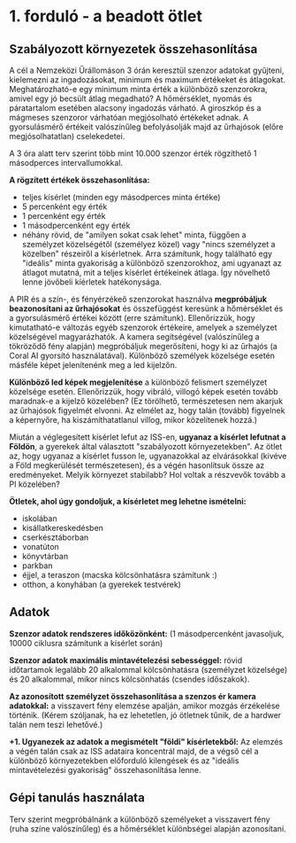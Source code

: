 # 1. forduló - a beadott ötlet

## Szabályozott környezetek összehasonlítása

A cél a Nemzeközi Űrállomáson 3 órán keresztül szenzor adatokat gyűjteni, kielemezni az ingadozásokat, minimum és maximum értékeket és átlagokat. Meghatározható-e egy minimum minta érték a különböző szenzorokra, amivel egy jó becsült átlag megadható? A hőmérséklet, nyomás és páratartalom esetében alacsony ingadozás várható. A giroszkóp és a mágmeses szenzoror várhatóan megjósolható értékeket adnak. A gyorsulásmérő értékeit valószínűleg befolyásolják majd az űrhajósok (előre megjósolhatatlan) cselekedetei.

A 3 óra alatt terv szerint több mint 10.000 szenzor érték rögzíthető 1 másodperces intervallumokkal.

**A rögzített értékek összehasonlítása:**

* teljes kísérlet (minden egy másodperces minta értéke)
* 5 percenként egy érték
* 1 percenként egy érték
* 1 másodpercenként egy érték
* néhány rövid, de "amilyen sokat csak lehet" minta, függően a személyzet közelségétől (személyez közel) vagy "nincs személyzet a közelben" részeiről a kísérletnek. Arra számítunk, hogy található egy "ideális" minta gyakoriság a különböző szenzorokhoz, ami ugyanazt az átlagot mutatná, mit a teljes kísérlet értékeinek átlaga. Így növelhető lenne jövőbeli kíérletek hatékonysága.

A PIR és a szín-, és fényérzékeő szenzorokat használva **megpróbáljuk beazonosítani az űrhajósokat** és összefüggést keresünk a hőmérséklet és a gyorsulásmérő értékei között (erre számítunk). Ellenőrizzük, hogy kimutatható-e változás egyéb szenzorok értékeire, amelyek a személyzet közelségével magyarázhatók. A kamera segítségével (valószínűleg a tökröződő fény alapján) megpróbáljuk megerősíteni, hogy ki az űrhajós (a Coral AI gyorsító használatával). Különböző személyek közelsége esetén másféle képet jelenítenénk meg a led kijelzőn.

**Különböző led képek megjelenítése** a különböző felismert személyzet közelsége esetén. Ellenőrizzük, hogy vibráló, villogó  képek esetén tovább maradnak-e a kijelző közelében? (Ez törölhető, természetesen nem akarjuk az űrhajósok figyelmét elvonni. Az elmélet az, hogy talán (tovább) figyelnek a képernyőre, ha kiszámíthatatlanul villog, mikor közelítenek hozzá.)

Miután a véglegesített kísérlet lefut az ISS-en, **ugyanaz a kísérlet lefutnat a Földön**, a gyerekek által választott "szabályozott környezetekben". Az ötlet az, hogy ugyanaz a kísérlet fusson le, ugyanazokkal az elvárásokkal (kivéve a Föld megkerülését természetesen), és a végén hasonlítsuk össze az eredményeket. Melyik környezet stabilabb? Hol voltak a részvevők tovább a PI közelében?

**Ötletek, ahol úgy gondoljuk, a kísérletet meg lehetne ismételni:**

* iskolában
* kisállatkereskedésben
* cserkésztáborban
* vonatúton
* könyvtárban
* parkban
* éjjel, a teraszon (macska kölcsönhatásra számítunk :)
* otthon, a konyhában (a gyerekek testvérek)

## Adatok

**Szenzor adatok rendszeres időközönként:** (1 másodpercenként javasoljuk, 10000 ciklusra számítunk a kísérlet során)

**Szenzor adatok maximális mintavételezési sebességgel:** rövid időtartamok legalább 20 alkalommal kölcsönhatásra (személyzet közelsége) és 20 alkalommal, mikor nincs kölcsönhatás (csendes időszakok).

**Az azonosított személyzet összehasonlítása a szenzos ér kamera adatokkal:** a visszavert fény elemzése apalján, amikor mozgás érzékelése történik. (Kérem szóljanak, ha ez lehetetlen, jó ötletnek tűnik, de a hardwer talán nem teszi lehetővé.)

**+1. Ugyanezek az adatok a megismételt "földi" kísérletekből:** Az elemzés a végén talán csak az ISS adataira koncentrál majd, de a végső cél a különböző környezetekben előforduló kilengések és az "ideális mintavételezési gyakoriság" összehasonlítása lenne.

## Gépi tanulás használata

Terv szerint megpróbálnánk a különböző személyeket a visszavert fény (ruha színe valószínűleg) és a hőmérséklet különbségei alapján azonosítani.
